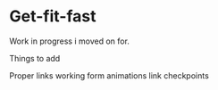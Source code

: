 # Get-fit-fast

Work in progress i moved on for.

Things to add

Proper links
working form
animations
link checkpoints
